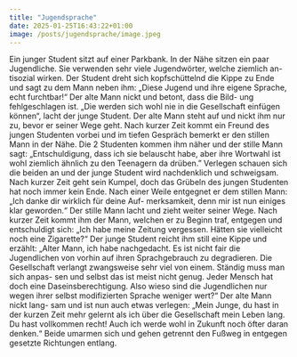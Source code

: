 ```yaml
---
title: "Jugendsprache"
date: 2025-01-25T16:43:22+01:00
image: /posts/jugendsprache/image.jpeg
---
```


Ein junger Student sitzt auf einer Parkbank. In der Nähe sitzen ein paar
Jugendliche. Sie verwenden sehr viele Jugendwörter, welche ziemlich an-
tisozial wirken. Der Student dreht sich kopfschüttelnd die Kippe zu
Ende und sagt zu dem Mann neben ihm: „Diese Jugend und ihre eigene
Sprache, echt furchtbar!“ Der alte Mann nickt und betont, dass die Bild-
ung fehlgeschlagen ist. „Die werden sich wohl nie in die Gesellschaft
einfügen können“, lacht der junge Student. Der alte Mann steht auf und
nickt ihm nur zu, bevor er seiner Wege geht. Nach kurzer Zeit kommt
ein Freund des jungen Studenten vorbei und im tiefen Gespräch bemerkt
er den stillen Mann in der Nähe. Die 2 Studenten kommen ihm näher
und der stille Mann sagt: „Entschuldigung, dass ich sie belauscht habe,
aber ihre Wortwahl ist wohl ziemlich ähnlich zu den Teenagern da
drüben.” Verlegen schauen sich die beiden an und der junge Student wird
nachdenklich und schweigsam. Nach kurzer Zeit geht sein Kumpel, doch
das Grübeln des jungen Studenten hat noch immer kein Ende. Nach
einer Weile entgegnet er dem stillen Mann: „Ich danke dir wirklich für
deine Auf- merksamkeit, denn mir ist nun einiges klar geworden.“ Der
stille Mann lacht und zieht weiter seiner Wege. Nach kurzer Zeit kommt
ihm der Mann, welchen er zu Beginn traf, entgegen und entschuldigt sich:
„Ich habe meine Zeitung vergessen. Hätten sie vielleicht noch eine
Zigarette?“ Der junge Student reicht ihm still eine Kippe und erzählt:
„Alter Mann, ich habe nachgedacht. Es ist nicht fair die Jugendlichen
von vorhin auf ihren Sprachgebrauch zu degradieren. Die Gesellschaft
verlangt zwangsweise sehr viel von einem. Ständig muss man sich anpas-
sen und selbst das ist meist nicht genug. Jeder Mensch hat doch eine
Daseinsberechtigung. Also wieso sind die Jugendlichen nur wegen ihrer
selbst modifizierten Sprache weniger wert?“ Der alte Mann nickt lang-
sam und ist nun auch etwas verlegen: „Mein Junge, du hast in der kurzen
Zeit mehr gelernt als ich über die Gesellschaft mein Leben lang. Du hast
vollkommen recht! Auch ich werde wohl in Zukunft noch öfter daran
denken.“ Beide umarmen sich und gehen getrennt den Fußweg in
entgegen gesetzte Richtungen entlang.
